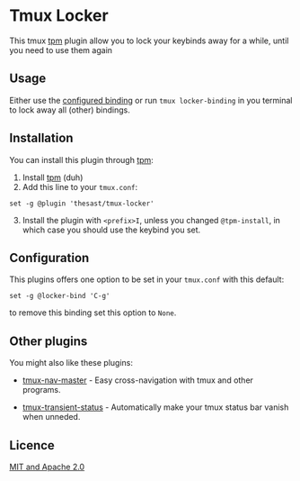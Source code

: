 Tmux Locker
=======

This tmux [tpm](https://github.com/tmux-plugins/tpm) plugin allow you to lock your keybinds away for a while, until you need to use them again
<!--
Preview
-------

![img/preview.gif](img/preview.gif)   -->

Usage
-----

Either use the [configured binding](#configuration) or run `tmux locker-binding` in you terminal to lock away all (other) bindings.

Installation
------------

You can install this plugin through [tpm](https://github.com/tmux-plugins/tpm):
1. Install [tpm](https://github.com/tmux-plugins/tpm) (duh)  
2. Add this line to your `tmux.conf`:  
```tmux
set -g @plugin 'thesast/tmux-locker'
```
3. Install the plugin with `<prefix>I`, unless you changed `@tpm-install`, in which case you should use the keybind you set.

Configuration
-------------

This plugins offers one option to be set in your `tmux.conf` with this default:
```tmux
set -g @locker-bind 'C-g'
```
to remove this binding set this option to `None`.

Other plugins
-------------

You might also like these plugins:

  - [tmux-nav-master](https://github.com/TheSast/tmux-nav-master) - Easy cross-navigation with tmux and other programs. 

  - [tmux-transient-status](https://github.com/TheSast/tmux-transient-status) - Automatically make your tmux status bar vanish when unneded. 

Licence
-------

[MIT and Apache 2.0](COPYRIGHT.md)
